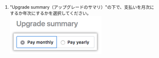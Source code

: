 1. "Upgrade summary（アップグレードのサマリ）"の下で、支払いを月次にするか年次にするかを選択してください。 ![月次あるいは年次の支払いを選択するラジオボタン](/assets/images/help/billing/choose-monthly-or-yearly-billing.png)
